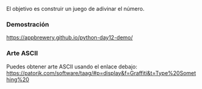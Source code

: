 El objetivo es construir un juego de adivinar el número.

### Demostración
https://appbrewery.github.io/python-day12-demo/

### Arte ASCII
Puedes obtener arte ASCII usando el enlace debajo:
https://patorjk.com/software/taag/#p=display&f=Graffiti&t=Type%20Something%20